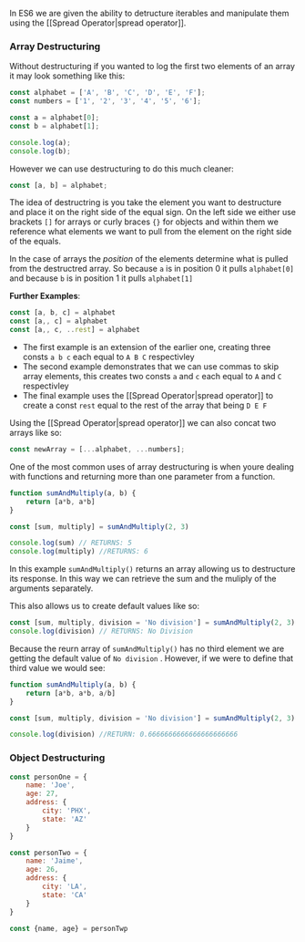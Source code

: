In ES6 we are given the ability to detructure iterables and manipulate them using the [[Spread Operator|spread operator]].

### Array Destructuring

Without destructuring if you wanted to log the first two elements of an array it may look something like this:

```js
const alphabet = ['A', 'B', 'C', 'D', 'E', 'F'];
const numbers = ['1', '2', '3', '4', '5', '6'];

const a = alphabet[0];
const b = alphabet[1];

console.log(a);
console.log(b);
```

However we can use destructuring to do this much cleaner:
```js
const [a, b] = alphabet;
```

The idea of destructring is you take the element you want to destructure and place it on the right side of the equal sign. On the left side we either use brackets `[]` for arrays or curly braces `{}`  for objects and within them we reference what elements we want to pull from the element on the right side of the equals. 

In the case of arrays the *position* of the elements determine what is pulled from the destructred array. So because `a` is in position 0 it pulls `alphabet[0]` and because `b` is in position 1 it pulls `alphabet[1]`

**Further Examples**:
```js
const [a, b, c] = alphabet
const [a,, c] = alphabet
const [a,, c, ..rest] = alphabet
```

 - The first example is an extension of the earlier one, creating three consts `a b c` each equal to `A B C` respectivley
 - The second example demonstrates that we can use commas to skip array elements, this creates two consts `a` and `c` each equal to `A` and `C` respectivley
 - The final example uses the [[Spread Operator|spread operator]] to create a const `rest` equal to the rest of the array that being `D E F`

Using the [[Spread Operator|spread operator]] we can also concat two arrays like so:
```js
const newArray = [...alphabet, ...numbers];
```

One of the most common uses of array destructuring is when youre dealing with functions and returning more than one parameter from a function.

```js
function sumAndMultiply(a, b) {
	return [a*b, a*b]
}

const [sum, multiply] = sumAndMultiply(2, 3)

console.log(sum) // RETURNS: 5
console.log(multiply) //RETURNS: 6
```

In this example `sumAndMultiply()` returns an array allowing us to destructure its response. In this way we can retrieve the sum and the muliply of the arguments separately. 

This also allows us to create default values like so:
```js
const [sum, multiply, division = 'No division'] = sumAndMultiply(2, 3)
console.log(division) // RETURNS: No Division
```

Because the reurn array of `sumAndMultiply()` has no third element we are getting the default value of `No division` . However, if we were to define that third value we would see:
```js
function sumAndMultiply(a, b) {
	return [a*b, a*b, a/b]
}

const [sum, multiply, division = 'No division'] = sumAndMultiply(2, 3)

console.log(division) //RETURN: 0.6666666666666666666666 
```

### Object Destructuring

```js
const personOne = {
	name: 'Joe',
	age: 27,
	address: {
		city: 'PHX',
		state: 'AZ'
	}
}

const personTwo = {
	name: 'Jaime',
	age: 26,
	address: {
		city: 'LA',
		state: 'CA'
	}
}

const {name, age} = personTwp
```